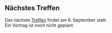 ## Nächstes Treffen
Das nächste [Treffen](/Treffen/Termine/09_2017/) findet am 6. September statt.  
Ein Vortrag ist noch nicht geplant. 